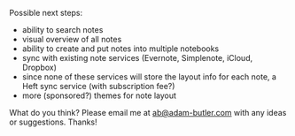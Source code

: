 Possible next steps:

* ability to search notes
* visual overview of all notes
* ability to create and put notes into multiple notebooks
* sync with existing note services (Evernote, Simplenote, iCloud, Dropbox)
* since none of these services will store the layout info for each note, a Heft sync service (with subscription fee?)
* more (sponsored?) themes for note layout

What do you think? Please email me at [ab@adam-butler.com](mailto:ab@adam-butler.com) with any ideas or suggestions. Thanks!